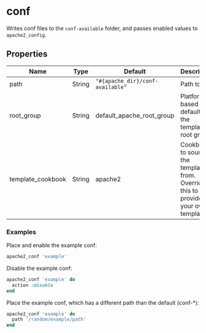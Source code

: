# conf

Writes conf files to the `conf-available` folder, and passes enabled values to `apache2_config`.

## Properties

| Name              | Type   | Default                          | Description                                                                        |
| ----------------- | ------ | -------------------------------- | ---------------------------------------------------------------------------------- |
| path              | String | `"#{apache_dir}/conf-available"` | Path to the                                                                        |
| root_group        | String | default_apache_root_group        | Platform based default for the templates root group.                               |
| template_cookbook | String | apache2                          | Cookbook to source the template from.  Override this to provide your own template. |

### Examples

Place and enable the example conf:

```ruby
apache2_conf 'example'
```

Disable the example conf:

```ruby
apache2_conf 'example' do
  action :disable
end
```

Place the example conf, which has a different path than the default (conf-*):

```ruby
apache2_conf 'example' do
  path '/random/example/path'
end
```
